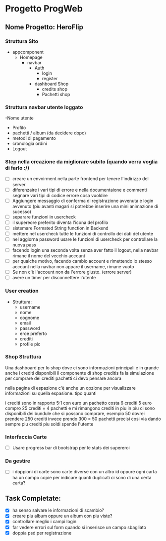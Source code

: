 # Progetto ProgWeb

## Nome Progetto: HeroFlip


### Struttura Sito

- appcomponent
  - Homepage
    - navbar
      - Auth
        - login
        - register
      - dashboard Shop
        - credits shop
        - Pachetti shop

### Struttura navbar utente loggato
-Nome utente
- Profilo
- pachetti / album (da decidere dopo)
- metodi di pagamento 
- cronologia ordini 
- Logout


### Step nella creazione da migliorare subito (quando verra voglia di farlo :/)
- [ ] creare un envoirment nella parte frontend per tenere l'indirizzo del server
- [ ] diferenzaire i vari tipi di errore e nella documentaione e commenti segnare vari tipi di codice errore cosa vuoldire
- [ ] Aggiungere messaggio di conferma di registrazione avvenuta e login avvenuto (piu avanti magari si potrebbe inserire una mini animazione di sucesso)
- [ ] separare funzioni in usercheck
- [ ] il supereore preferito diventa l'icona del profilo
- [ ] sistemare Formated String function in Backend
- [ ] mettere nel usercheck tutte le funzioni di controllo dei dati del utente
- [ ] nel aggiorna password usare le funzioni di usercheck per controllare la nuova pass
- [ ] facendo login una seconda volta senza aver fatto il logout, nella navbar rimane il nome del vecchio account 
- [ ] per qualche motivo, facendo cambio account e rimettendo lo stesso account nella navbar non appare il username, rimane vuoto
- [ ] Se non c'è l'account non da l'errore giusto. (errore server)
- [ ] avere un timer per disconnettere l'utente

### User creation 
- Struttura: 
  - username
  - nome
  - cognome
  - email
  - password
  - eroe preferto
  - crediti
  - profile pic



### Shop Struttura

Una dashboard per lo shop dove ci sono informazioni principali e in grande anche i crediti disponibili 
il componente di shop creditis fa la simulazione per comprare dei crediti 
pachetti ci devo pensare ancora 

nella pagina di espazione c'è anche un opzione per visualizzare informazioni su quella espasione. tipo quanti 

i crediti sono in rapporto 5:1 con euro
un pachetto costa 6 crediti
5 euro compro 25 crediti = 4 pachetti e mi rimangono crediti in piu 
in piu ci sono disponibili dei bundule che si possono comprare, esempio 50 dovrei prendere 250 crediti invece prendo 300 = 50 pachetti precisi
cosi via dando sempre piu crediti piu soldi spende l'utente 



### Interfaccia Carte

- [ ] Usare progress bar di bootstrap per le stats dei supereroi




### Da gestire

- [ ] i doppioni di carte sono carte diverse con un altro id oppure ogni carta ha un campo copie per indicare quanti duplicati ci sono di una certa carta?





## Task Completate:

- [X] ha senso salvare le informazioni di scambio?
- [X] creare piu album oppure un album con piu viste?
- [X] controllare meglio i campi login
- [X] far vedere errori sul form quando si inserisce un campo sbagliato
- [X] doppia psd per registrazione